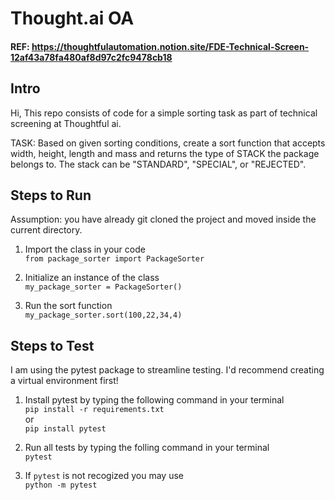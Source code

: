 # Thought.ai OA

#### REF: https://thoughtfulautomation.notion.site/FDE-Technical-Screen-12af43a78fa480af8d97c2fc9478cb18

## Intro
Hi,
This repo consists of code for a simple sorting task as part of technical screening at Thoughtful ai.

TASK: Based on given sorting conditions, create a sort function that accepts width, height, length and mass and returns the type of STACK the package belongs to.
The stack can be "STANDARD", "SPECIAL", or "REJECTED".

## Steps to Run
Assumption: you have already git cloned the project and moved inside the current directory.

1. Import the class in your code\
    `from package_sorter import PackageSorter`

2. Initialize an instance of the class\
    `my_package_sorter = PackageSorter()`

3. Run the sort function\
    `my_package_sorter.sort(100,22,34,4)`

## Steps to Test
I am using the pytest package to streamline testing.
I'd recommend creating a virtual environment first!

1. Install pytest by typing the following command in your terminal\
    `pip install -r requirements.txt`\
    or\
    `pip install pytest`

2. Run all tests by typing the folling command in your terminal\
    `pytest`

3. If `pytest` is not recogized you may use\
    `python -m pytest`


